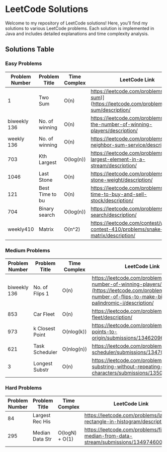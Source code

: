 # LeetCode Solutions

Welcome to my repository of LeetCode solutions! Here, you'll find my solutions to various LeetCode problems. Each solution is implemented in Java and includes detailed explanations and time complexity analysis.

## Solutions Table

### Easy Problems

| Problem Number | Problem Title | Time Complex  | LeetCode Link |
|----------------|---------------|---------------|---------------|
| 1              | Two Sum       |O(n)           |https://leetcode.com/problems/two-sum)](https://leetcode.com/problems/two-sum/description/
| biweekly 136   | No. of winning|O(n)           |https://leetcode.com/problems/find-the-number-of-winning-players/description/
| weekly 136     | No. of winning|O(n)           |https://leetcode.com/problems/design-neighbor-sum-service/description/
|703             |Kth Largest    |O(log(n))      |https://leetcode.com/problems/kth-largest-element-in-a-stream/description/
|1046            |Last Stone     |O(n)           |https://leetcode.com/problems/last-stone-weight/description/
|121             |Best Time to bu|O(n)           |https://leetcode.com/problems/best-time-to-buy-and-sell-stock/description/
|704             |Binary search  |O(log(n))      |https://leetcode.com/problems/binary-search/description/
|weekly410       |Matrix         |O(n^2)         |https://leetcode.com/contest/weekly-contest-410/problems/snake-in-matrix/description/

### Medium Problems

| Problem Number | Problem Title | Time Complex  | LeetCode Link |
|----------------|---------------|---------------|---------------|
| biweekly 136   | No. of Flips 1|O(n)           |https://leetcode.com/problems/find-the-number-of-winning-players/description/](https://leetcode.com/problems/minimum-number-of-flips-to-make-binary-grid-palindromic-i/description/
| 853            | Car Fleet     |O(n)           |https://leetcode.com/problems/car-fleet/description/ 
| 973            |k Closest Point|O(nlog(k))     |https://leetcode.com/problems/k-closest-points-to-origin/submissions/1346209610/
| 621            |Task Scheduler |O(nlog(n))     |https://leetcode.com/problems/task-scheduler/submissions/1347085106/
| 3              |Longest Substr |O(n)           |https://leetcode.com/problems/longest-substring-without-repeating-characters/submissions/1350458288/

### Hard Problems

| Problem Number | Problem Title | Time Complex  | LeetCode Link |
|----------------|---------------|---------------|---------------|
| 84             |Largest Rec His|               |https://leetcode.com/problems/largest-rectangle-in-histogram/description/               
| 295            |Median Data Str|O(logN) + O(1) |https://leetcode.com/problems/find-median-from-data-stream/submissions/1349746001/               
